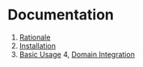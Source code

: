 # Documentation

1. [Rationale](./rationale.md)
2. [Installation](./installation.md)
3. [Basic Usage](./basic-usage.md)
4, [Domain Integration](./domain.md)

